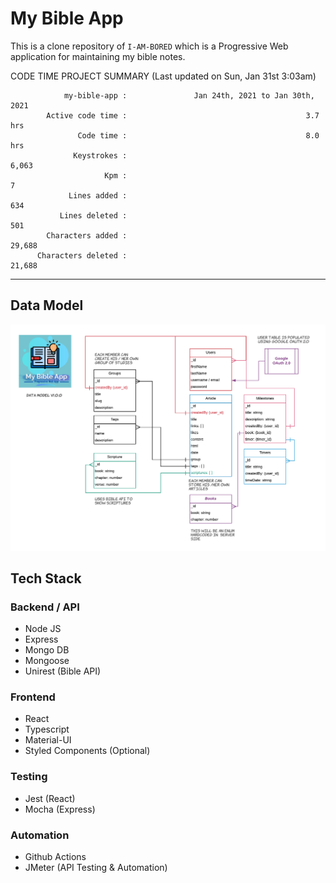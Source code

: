 # My Bible App

This is a clone repository of `I-AM-BORED` which is a Progressive Web application for maintaining my bible notes.

CODE TIME PROJECT SUMMARY     (Last updated on Sun, Jan 31st 3:03am)

                my-bible-app :               Jan 24th, 2021 to Jan 30th, 2021
            Active code time :                                        3.7 hrs
                   Code time :                                        8.0 hrs
                  Keystrokes :                                          6,063
                         Kpm :                                              7
                 Lines added :                                            634
               Lines deleted :                                            501
            Characters added :                                         29,688
          Characters deleted :                                         21,688
-----------------------------------------------------------------------------


## Data Model
![DataModel Diagram](./design/data-model.png)

## Tech Stack

### Backend / API
- Node JS
- Express
- Mongo DB
- Mongoose
- Unirest (Bible API)

### Frontend
- React
- Typescript
- Material-UI
- Styled Components (Optional)

### Testing
- Jest (React)
- Mocha (Express)

### Automation
- Github Actions
- JMeter (API Testing & Automation)
